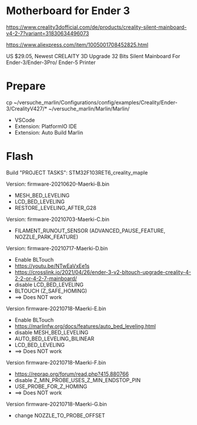 # Motherboard for Ender 3

https://www.creality3dofficial.com/de/products/creality-silent-mainboard-v4-2-7?variant=31830634496073

https://www.aliexpress.com/item/1005001708452825.html

US $29.05, Newest CRELAITY 3D Upgrade 32 Bits Silent Mainboard For Ender-3/Ender-3Pro/ Ender-5 Printer

# Prepare

cp  ~/versuche_marlin/Configurations/config/examples/Creality/Ender-3/CrealityV427/* ~/versuche_marlin/Marlin/Marlin/

* VSCode
* Extension: PlatformIO IDE
* Extension: Auto Build Marlin

# Flash

Build "PROJECT TASKS": STM32F103RET6_creality_maple

Version: firmware-20210620-Maerki-B.bin
  * MESH_BED_LEVELING
  * LCD_BED_LEVELING
  * RESTORE_LEVELING_AFTER_G28

Version: firmware-20210703-Maerki-C.bin
  * FILAMENT_RUNOUT_SENSOR (ADVANCED_PAUSE_FEATURE, NOZZLE_PARK_FEATURE)

Version: firmware-20210717-Maerki-D.bin
  * Enable BLTouch
  * https://youtu.be/NTwEaVxEe1s
  * https://crosslink.io/2021/04/26/ender-3-v2-bltouch-upgrade-creality-4-2-2-or-4-2-7-mainboard/
  * disable LCD_BED_LEVELING
  * BLTOUCH (Z_SAFE_HOMING)
  * ==> Does NOT work

Version firmware-20210718-Maerki-E.bin
  * Enable BLTouch
  * https://marlinfw.org/docs/features/auto_bed_leveling.html
  * disable MESH_BED_LEVELING
  * AUTO_BED_LEVELING_BILINEAR
  * LCD_BED_LEVELING
  * ==> Does NOT work

Version firmware-20210718-Maerki-F.bin
  * https://reprap.org/forum/read.php?415,880766
  * disable Z_MIN_PROBE_USES_Z_MIN_ENDSTOP_PIN
  * USE_PROBE_FOR_Z_HOMING
  * ==> Does NOT work

Version firmware-20210718-Maerki-G.bin
  * change NOZZLE_TO_PROBE_OFFSET
